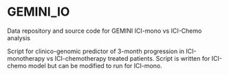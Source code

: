 # GEMINI_IO
Data repository and source code for GEMINI ICI-mono vs ICI-Chemo analysis

Script for clinico-genomic predictor of 3-month progression in ICI-monotherapy vs ICI-chemotherapy treated patients. Script is written for ICI-chemo model but can be modified to run for ICI-mono. 
